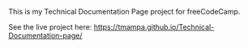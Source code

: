 This is my Technical Documentation Page project for freeCodeCamp.


See the live project here: https://tmampa.github.io/Technical-Documentation-page/
